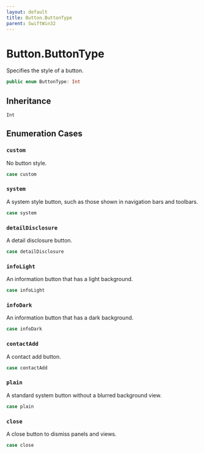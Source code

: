```yaml
---
layout: default
title: Button.ButtonType
parent: SwiftWin32
---
```

# Button.ButtonType

Specifies the style of a button.

``` swift
public enum ButtonType: Int 
```

## Inheritance

`Int`

## Enumeration Cases

### `custom`

No button style.

``` swift
case custom
```

### `system`

A system style button, such as those shown in navigation bars and
toolbars.

``` swift
case system
```

### `detailDisclosure`

A detail disclosure button.

``` swift
case detailDisclosure
```

### `infoLight`

An information button that has a light background.

``` swift
case infoLight
```

### `infoDark`

An information button that has a dark background.

``` swift
case infoDark
```

### `contactAdd`

A contact add button.

``` swift
case contactAdd
```

### `plain`

A standard system button without a blurred background view.

``` swift
case plain
```

### `close`

A close button to dismiss panels and views.

``` swift
case close
```
